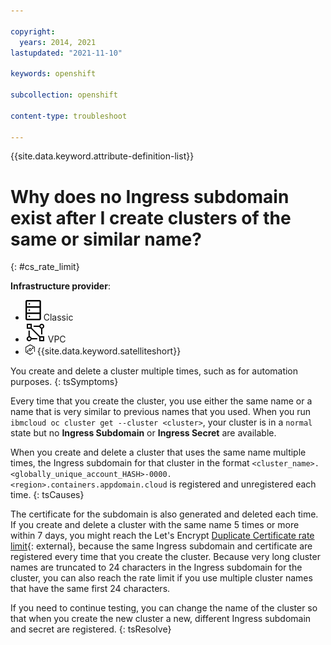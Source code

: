 ```yaml
---

copyright: 
  years: 2014, 2021
lastupdated: "2021-11-10"

keywords: openshift

subcollection: openshift

content-type: troubleshoot

---
```


{{site.data.keyword.attribute-definition-list}}


# Why does no Ingress subdomain exist after I create clusters of the same or similar name?
{: #cs_rate_limit}

**Infrastructure provider**:
* ![Classic infrastructure provider icon.](images/icon-classic-2.svg) Classic
* ![VPC infrastructure provider icon.](images/icon-vpc-2.svg) VPC
* <img src="images/icon-satellite.svg" alt="{{site.data.keyword.satelliteshort}} infrastructure provider icon" width="15" style="width:15px; border-style: none"/> {{site.data.keyword.satelliteshort}}


You create and delete a cluster multiple times, such as for automation purposes.
{: tsSymptoms}

Every time that you create the cluster, you use either the same name or a name that is very similar to previous names that you used. When you run `ibmcloud oc cluster get --cluster <cluster>`, your cluster is in a `normal` state but no **Ingress Subdomain** or **Ingress Secret** are available.


When you create and delete a cluster that uses the same name multiple times, the Ingress subdomain for that cluster in the format `<cluster_name>.<globally_unique_account_HASH>-0000.<region>.containers.appdomain.cloud` is registered and unregistered each time.
{: tsCauses}

The certificate for the subdomain is also generated and deleted each time. If you create and delete a cluster with the same name 5 times or more within 7 days, you might reach the Let's Encrypt [Duplicate Certificate rate limit](https://letsencrypt.org/docs/rate-limits/?origin_team=T4LT36D1N){: external}, because the same Ingress subdomain and certificate are registered every time that you create the cluster. Because very long cluster names are truncated to 24 characters in the Ingress subdomain for the cluster, you can also reach the rate limit if you use multiple cluster names that have the same first 24 characters.


If you need to continue testing, you can change the name of the cluster so that when you create the new cluster a new, different Ingress subdomain and secret are registered.
{: tsResolve}







